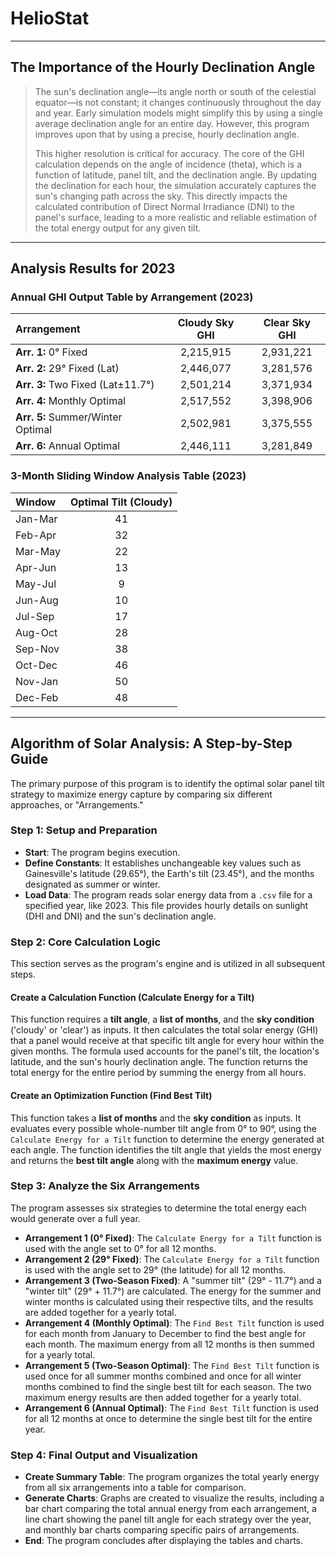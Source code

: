 # HelioStat

---

## The Importance of the Hourly Declination Angle

> The sun's declination angle—its angle north or south of the celestial equator—is not constant; it changes continuously throughout the day and year. Early simulation models might simplify this by using a single average declination angle for an entire day. However, this program improves upon that by using a precise, hourly declination angle.
>
> This higher resolution is critical for accuracy. The core of the GHI calculation depends on the angle of incidence (theta), which is a function of latitude, panel tilt, and the declination angle. By updating the declination for each hour, the simulation accurately captures the sun's changing path across the sky. This directly impacts the calculated contribution of Direct Normal Irradiance (DNI) to the panel's surface, leading to a more realistic and reliable estimation of the total energy output for any given tilt.

---

## Analysis Results for 2023

### Annual GHI Output Table by Arrangement (2023)

| Arrangement | Cloudy Sky GHI | Clear Sky GHI |
| :--- | :---: | :---: |
| **Arr. 1:** 0° Fixed | 2,215,915 | 2,931,221 |
| **Arr. 2:** 29° Fixed (Lat) | 2,446,077 | 3,281,576 |
| **Arr. 3:** Two Fixed (Lat±11.7°) | 2,501,214 | 3,371,934 |
| **Arr. 4:** Monthly Optimal | 2,517,552 | 3,398,906 |
| **Arr. 5:** Summer/Winter Optimal | 2,502,981 | 3,375,555 |
| **Arr. 6:** Annual Optimal | 2,446,111 | 3,281,849 |

### 3-Month Sliding Window Analysis Table (2023)

| Window | Optimal Tilt (Cloudy) |
| :--- | :---: |
| Jan-Mar | 41 |
| Feb-Apr | 32 |
| Mar-May | 22 |
| Apr-Jun | 13 |
| May-Jul | 9 |
| Jun-Aug | 10 |
| Jul-Sep | 17 |
| Aug-Oct | 28 |
| Sep-Nov | 38 |
| Oct-Dec | 46 |
| Nov-Jan | 50 |
| Dec-Feb | 48 |

---

## Algorithm of Solar Analysis: A Step-by-Step Guide

The primary purpose of this program is to identify the optimal solar panel tilt strategy to maximize energy capture by comparing six different approaches, or "Arrangements."

### Step 1: Setup and Preparation

* **Start**: The program begins execution.
* **Define Constants**: It establishes unchangeable key values such as Gainesville's latitude (29.65°), the Earth's tilt (23.45°), and the months designated as summer or winter.
* **Load Data**: The program reads solar energy data from a `.csv` file for a specified year, like 2023. This file provides hourly details on sunlight (DHI and DNI) and the sun's declination angle.

### Step 2: Core Calculation Logic

This section serves as the program's engine and is utilized in all subsequent steps.

#### Create a Calculation Function (Calculate Energy for a Tilt)

This function requires a **tilt angle**, a **list of months**, and the **sky condition** ('cloudy' or 'clear') as inputs. It then calculates the total solar energy (GHI) that a panel would receive at that specific tilt angle for every hour within the given months. The formula used accounts for the panel's tilt, the location's latitude, and the sun's hourly declination angle. The function returns the total energy for the entire period by summing the energy from all hours.

#### Create an Optimization Function (Find Best Tilt)

This function takes a **list of months** and the **sky condition** as inputs. It evaluates every possible whole-number tilt angle from 0° to 90°, using the `Calculate Energy for a Tilt` function to determine the energy generated at each angle. The function identifies the tilt angle that yields the most energy and returns the **best tilt angle** along with the **maximum energy** value.

### Step 3: Analyze the Six Arrangements

The program assesses six strategies to determine the total energy each would generate over a full year.

* **Arrangement 1 (0° Fixed)**: The `Calculate Energy for a Tilt` function is used with the angle set to 0° for all 12 months.
* **Arrangement 2 (29° Fixed)**: The `Calculate Energy for a Tilt` function is used with the angle set to 29° (the latitude) for all 12 months.
* **Arrangement 3 (Two-Season Fixed)**: A "summer tilt" (29° - 11.7°) and a "winter tilt" (29° + 11.7°) are calculated. The energy for the summer and winter months is calculated using their respective tilts, and the results are added together for a yearly total.
* **Arrangement 4 (Monthly Optimal)**: The `Find Best Tilt` function is used for each month from January to December to find the best angle for each month. The maximum energy from all 12 months is then summed for a yearly total.
* **Arrangement 5 (Two-Season Optimal)**: The `Find Best Tilt` function is used once for all summer months combined and once for all winter months combined to find the single best tilt for each season. The two maximum energy results are then added together for a yearly total.
* **Arrangement 6 (Annual Optimal)**: The `Find Best Tilt` function is used for all 12 months at once to determine the single best tilt for the entire year.

### Step 4: Final Output and Visualization

* **Create Summary Table**: The program organizes the total yearly energy from all six arrangements into a table for comparison.
* **Generate Charts**: Graphs are created to visualize the results, including a bar chart comparing the total annual energy from each arrangement, a line chart showing the panel tilt angle for each strategy over the year, and monthly bar charts comparing specific pairs of arrangements.
* **End**: The program concludes after displaying the tables and charts.